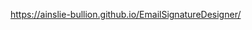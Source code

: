 <a href="https://ainslie-bullion.github.io/EmailSignatureDesigner/" target="_blank">https://ainslie-bullion.github.io/EmailSignatureDesigner/</a>
